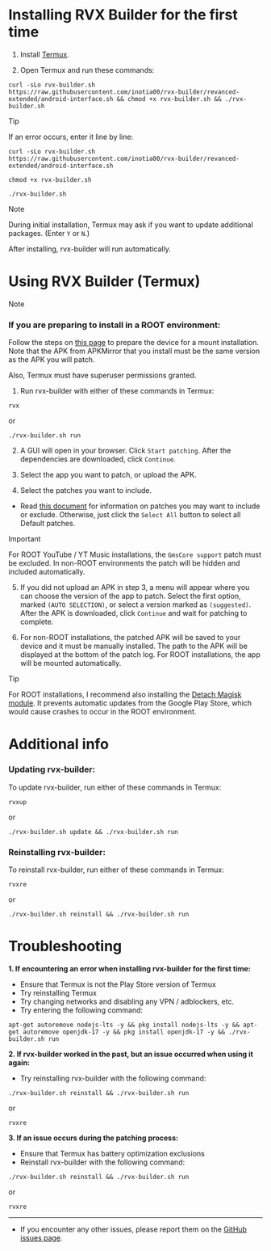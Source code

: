 Installing RVX Builder for the first time
==

1. Install [Termux](https://github.com/termux/termux-app/releases/latest).

2. Open Termux and run these commands:

```
curl -sLo rvx-builder.sh https://raw.githubusercontent.com/inotia00/rvx-builder/revanced-extended/android-interface.sh && chmod +x rvx-builder.sh && ./rvx-builder.sh
```

> [!TIP]
>
> If an error occurs, enter it line by line: 
>
> ```
> curl -sLo rvx-builder.sh https://raw.githubusercontent.com/inotia00/rvx-builder/revanced-extended/android-interface.sh
> ```
> ```
> chmod +x rvx-builder.sh
> ```
> ```
> ./rvx-builder.sh
> ```

> [!NOTE]
>
> During initial installation, Termux may ask if you want to update additional packages. (Enter `Y` or `N`.)

After installing, rvx-builder will run automatically.


Using RVX Builder (Termux)
==

> [!NOTE]
> ### If you are preparing to install in a ROOT environment:
>
> Follow the steps on [this page](https://github.com/inotia00/revanced-documentation/blob/main/docs/supplying-an-apk.md) to prepare the device for a mount installation. Note that the APK from APKMirror that you install must be the same version as the APK you will patch.
>
> Also, Termux must have superuser permissions granted.


1. Run rvx-builder with either of these commands in Termux:

```
rvx
```
or
```
./rvx-builder.sh run
```

2. A GUI will open in your browser. Click `Start patching`. After the dependencies are downloaded, click `Continue`.

3. Select the app you want to patch, or upload the APK.

4. Select the patches you want to include.

- Read [this document](https://github.com/inotia00/revanced-documentation/blob/main/docs/information-about-patches.md) for information on patches you may want to include or exclude. Otherwise, just click the `Select All` button to select all Default patches.

> [!IMPORTANT]
> For ROOT YouTube / YT Music installations, the `GmsCore support` patch must be excluded. In non-ROOT environments the patch will be hidden and included automatically.

5. If you did not upload an APK in step 3, a menu will appear where you can choose the version of the app to patch. Select the first option, marked `(AUTO SELECTION)`, or select a version marked as `(suggested)`. After the APK is downloaded, click `Continue` and wait for patching to complete.

6. For non-ROOT installations, the patched APK will be saved to your device and it must be manually installed. The path to the APK will be displayed at the bottom of the patch log. For ROOT installations, the app will be mounted automatically.

> [!TIP]
> For ROOT installations, I recommend also installing the [Detach Magisk module](https://forum.xda-developers.com/t/module-detach3-detach-market-links.3447494/). It prevents automatic updates from the Google Play Store, which would cause crashes to occur in the ROOT environment.


Additional info
==

### Updating rvx-builder:

To update rvx-builder, run either of these commands in Termux:
```
rvxup
```
or
```
./rvx-builder.sh update && ./rvx-builder.sh run
```

### Reinstalling rvx-builder:

To reinstall rvx-builder, run either of these commands in Termux:
```
rvxre
```
or
```
./rvx-builder.sh reinstall && ./rvx-builder.sh run
```

Troubleshooting
==
**1. If encountering an error when installing rvx-builder for the first time:**

- Ensure that Termux is not the Play Store version of Termux
- Try reinstalling Termux
- Try changing networks and disabling any VPN / adblockers, etc.
- Try entering the following command:
```
apt-get autoremove nodejs-lts -y && pkg install nodejs-lts -y && apt-get autoremove openjdk-17 -y && pkg install openjdk-17 -y && ./rvx-builder.sh run
```

**2. If rvx-builder worked in the past, but an issue occurred when using it again:**

- Try reinstalling rvx-builder with the following command:
```
./rvx-builder.sh reinstall && ./rvx-builder.sh run
```
or
```
rvxre
```

**3. If an issue occurs during the patching process:**

- Ensure that Termux has battery optimization exclusions
- Reinstall rvx-builder with the following command:
```
./rvx-builder.sh reinstall && ./rvx-builder.sh run
```
or
```
rvxre
```

___
- If you encounter any other issues, please report them on the [GitHub issues page](https://github.com/inotia00/rvx-builder/issues).